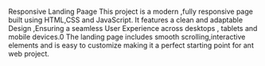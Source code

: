 Responsive Landing Paage
This project is a modern ,fully responsive page built using HTML,CSS and JavaScript.
It features a clean and adaptable Design ,Ensuring a seamless User Experience across desktops , tablets and mobile devices.0
The landing page includes smooth scrolling,interactive elements and is easy to customize making it a perfect starting point for ant web project.
